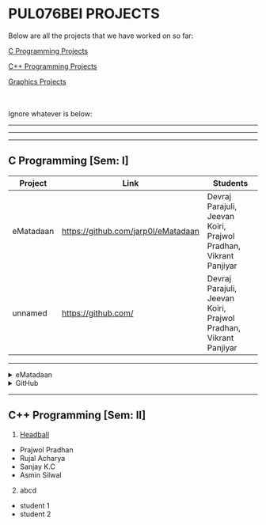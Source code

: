 # PUL076BEI PROJECTS

Below are all the projects that we have worked on so far:



[C Programming Projects](./projects/c-programming-projects.md)

[C++ Programming Projects](./projects/cpp-programming-projects.md)

[Graphics Projects](./projects/graphics-projects.md)




<br>
<br>
Ignore whatever is below:

<hr>
<hr>
<hr>

<h2>C Programming [Sem: I]</h2>


| Project | Link | Students |
|---------|------|----------|
|eMatadaan|https://github.com/jarp0l/eMatadaan| Devraj Parajuli, Jeevan Koiri, Prajwol Pradhan, Vikrant Panjiyar |
|unnamed|https://github.com/| Devraj Parajuli, Jeevan Koiri, Prajwol Pradhan, Vikrant Panjiyar |



<hr>

<details>
 <summary>eMatadaan</summary>
 Project link: <a href="https://github.com/jarp0l/eMatadaan">eMatadaan</a>
 <ul> 
  <li>Devraj Parajuli</li>
  <li>Jeevan Koiri</li>
  <li>Prajwol Pradhan</li>
  <li>Vikrant Panjiyar</li>
 </ul>
</details>
 
<details>
 <summary>GitHub</summary>
 Project link: <a href="https://github.com/">eMatadaan</a>
 <ul> 
  <li>Devraj Parajuli</li>
  <li>Jeevan Koiri</li>
  <li>Prajwol Pradhan</li>
  <li>Vikrant Panjiyar</li>
 </ul>
</details>

<hr>

## C++ Programming [Sem: II]

1. [Headball](https://github.com/RujalAcharya/Headball)
  * Prajwol Pradhan
  * Rujal Acharya
  * Sanjay K.C
  * Asmin Silwal
 
2. abcd
  * student 1
  * student 2
